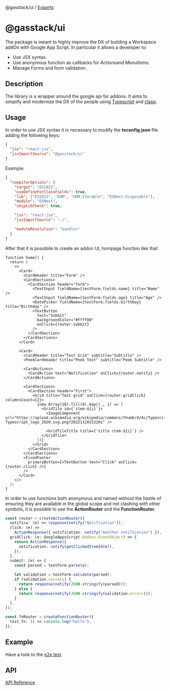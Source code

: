 @gasstack/ui / [Exports](modules.md)

# @gasstack/ui

The package is meant to highly improve the DX of building a Workspace addOn with Google App Script. In particular it allows a developer to:

- Use JSX syntax.
- Use anonymous function as callbacks for *Actions*and *MenuItem*s.
- Manage Forms and form validation.

## Description

The library is a wrapper around the google api for addons. It aims to simplify and modernize the DX of the people using [Typescript](https://www.typescriptlang.org/) and [clasp](https://www.npmjs.com/package/@google/clasp).

## Usage

In order to use JSX syntax it is necessary to modify the **tsconfig.json** file adding the following keys:

```json
{
  "jsx": "react-jsx",
  "jsxImportSource": "@gasstack/ui"
}
```

Example:

```json
{
  "compilerOptions": {
    "target": "ES2022",
    "useDefineForClassFields": true,
    "lib": ["ES2022", "DOM", "DOM.Iterable", "ESNext.Disposable"],
    "module": "ESNext",
    "skipLibCheck": true,

    "jsx": "react-jsx",
    "jsxImportSource": "./",

    "moduleResolution": "bundler"
  }
}
```

After that it is possibile to create an addon UI, hompage function like that:

```tsx
function home() {
  return (
    <>
      <Card>
        <CardHeader title="Form" />
        <CardSections>
          <CardSection header="form">
            <TextInput fieldName={testForm.fields.name} title="Name" />
            <TextInput fieldName={testForm.fields.age} title="Age" />
            <DatePicker fieldName={testForm.fields.birthDay} title="Birthday" />
            <TextButton
              text="Submit"
              backgroundColor="#ffff00"
              onClick={router.submit}
            />
          </CardSection>
        </CardSections>
      </Card>

      <Card>
        <CardHeader title="Test Grid" subtitle="Subtitle" />
        <PeekCardHeader title="Peek Test" subtitle="Peek Subtitle" />

        <CardActions>
          <CardAction text="Notification" onClick={router.notify} />
        </CardActions>

        <CardSections>
          <CardSection header="First">
            <Grid title="Test grid" onClick={router.gridClick} columnsCount={2}>
              {new Array(10).fill(0).map((_, i) => (
                <GridTile id={`item-${i}`}>
                  <ImageComponent url="https://upload.wikimedia.org/wikipedia/commons/thumb/4/4c/Typescript_logo_2020.svg/1024px-Typescript_logo_2020.svg.png?20221110153201" />

                  <GridTileTitle title={`title item-${i}`} />
                </GridTile>
              ))}
            </Grid>
          </CardSection>
        </CardSections>
        <FixedFooter
          primaryButton={<TextButton text="Click" onClick={router.click} />}
        />
      </Card>
    </>
  );
}
```

In order to use functions both anonymous and named without the hastle of ensuring they are available in the global scope and not clashing with other symbols, it is possible to use the **ActionRouter** and the **FunctionRouter**.

```ts
const router = createActionRouter({
  notifica: (e) => response(notify("Notification")),
  click: (e) =>
    ActionResponse({ notification: notify("Another notification") }),
  gridClick: (e: GoogleAppsScript.Addons.EventObject) => {
    return ActionResponse({
      notification: notify(getClickedItemId(e)),
    });
  },
  submit: (e) => {
    const parsed = testForm.parse(e);

    let validation = testForm.validate(parsed);
    if (validation.success) {
      return response(notify(JSON.stringify(parsed)));
    } else {
      return response(notify(JSON.stringify(validation.errors)));
    }
  },
});

const fnRouter = createFunctionRouter({
  test_fn: () => console.log("hello"),
});
```

## Example

Have a look to the [e2e test](main.e2e.ts).

## API

[API Reference](docs/modules.md)
